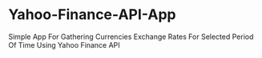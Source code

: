 # Yahoo-Finance-API-App
Simple App For Gathering Currencies Exchange Rates For Selected Period Of Time Using Yahoo Finance API
